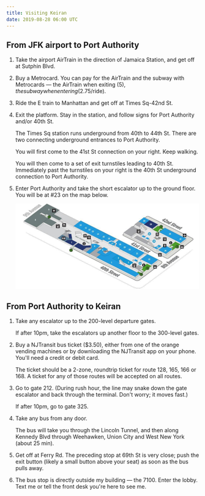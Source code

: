```yaml
---
title: Visiting Keiran
date: 2019-08-28 06:00 UTC
---
```


## From JFK airport to Port Authority

1. Take the airport AirTrain in the direction of Jamaica Station, and get off at <span class="signage">Sutphin Blvd</span>.

1. Buy a Metrocard. You can pay for the AirTrain and the subway with Metrocards — the AirTrain when exiting ($5), the subway when entering ($2.75/ride).

1. Ride the <span class="signage signage--subway">E</span> train to Manhattan and get off at <span class="signage">Times Sq-42nd St</span>.

1. Exit the platform. Stay in the station, and follow signs for Port Authority and/or 40th St.

    The Times Sq station runs underground from 40th to 44th St. There are two connecting underground entrances to Port Authority.

    You will first come to the 41st St connection on your right. Keep walking.

    You will then come to a set of exit turnstiles leading to 40th St. Immediately past the turnstiles on your right is the 40th St underground connection to Port Authority.

1. Enter Port Authority and take the short escalator up to the ground floor. You will be at \#23 on the map below.

    ![alt text](directions/pabt-ground-floor.jpg "Ground floor map of Port Authority Bus Terminal")

## From Port Authority to Keiran

1. Take any escalator up to the 200-level departure gates.

    <aside>
    If after 10pm, take the escalators up another floor to the 300-level gates.
    </aside>

1. Buy a NJTransit bus ticket ($3.50), either from one of the orange vending machines or by downloading the NJTransit app on your phone. You'll need a credit or debit card.

    The ticket should be a 2-zone, roundtrip ticket for  route <span class="signage">128</span>, <span class="signage">165</span>, <span class="signage">166</span> or <span class="signage">168</span>. A ticket for any of those routes will be accepted on all routes.

1. Go to gate <span class="signage">212</span>. (During rush hour, the line may snake down the gate escalator and back through the terminal. Don't worry; it moves fast.)

    <aside>
    If after 10pm, go to gate <span class="signage">325</span>.
    </aside>

1. Take any bus from any door.

    The bus will take you through the Lincoln Tunnel, and then along Kennedy Blvd through Weehawken, Union City and West New York (about 25 min).

1. Get off at <span class="signage">Ferry Rd</span>. The preceding stop at 69th St is very close; push the exit button (likely a small button above your seat) as soon as the bus pulls away.

1. The bus stop is directly outside my building — the 7100. Enter the lobby. Text me or tell the front desk you're here to see me.
